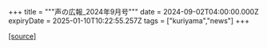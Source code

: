 +++
title = """声の広報_2024年9月号"""
date = 2024-09-02T04:00:00.000Z
expiryDate = 2025-01-10T10:22:55.257Z
tags = ["kuriyama","news"]
+++


[[source]](https://www.town.kuriyama.hokkaido.jp/site/koho/28728.html)
